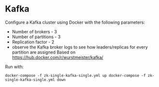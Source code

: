 # Kafka

Configure a Kafka cluster using Docker with the following parameters: 
* Number of brokers - 3 
* Number of partitions - 3 
* Replication factor - 2 
* observe the Kafka broker logs to see how leaders/replicas for every partition are assigned
Based on https://hub.docker.com/r/wurstmeister/kafka/

Run with:

`docker-compose -f zk-single-kafka-single.yml up
docker-compose -f zk-single-kafka-single.yml down`
